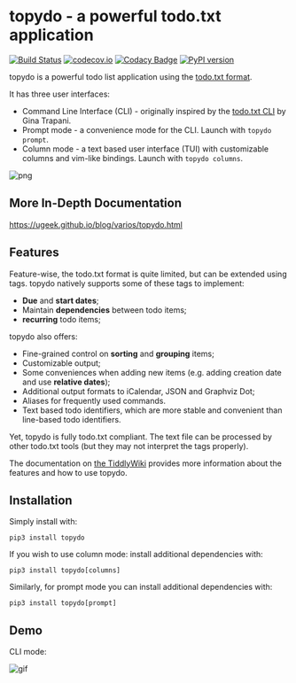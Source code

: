 topydo - a powerful todo.txt application
========================================

[![Build Status](https://travis-ci.org/topydo/topydo.svg?branch=master)](https://travis-ci.org/topydo/topydo) [![codecov.io](https://codecov.io/github/topydo/topydo/coverage.svg?branch=master)](https://codecov.io/github/topydo/topydo?branch=master) [![Codacy Badge](https://api.codacy.com/project/badge/Grade/2957b80fffa0460bbb0e1ff7948f0ee7)](https://www.codacy.com/app/bram85/topydo?utm_source=github.com&amp;utm_medium=referral&amp;utm_content=bram85/topydo&amp;utm_campaign=Badge_Grade) [![PyPI version](https://badge.fury.io/py/topydo.svg)](https://badge.fury.io/py/topydo)

topydo is a powerful todo list application using the [todo.txt format][1].

It has three user interfaces:

* Command Line Interface (CLI) - originally inspired by the [todo.txt CLI][2]
  by Gina Trapani.
* Prompt mode - a convenience mode for the CLI. Launch with `topydo prompt`.
* Column mode - a text based user interface (TUI) with customizable columns and
  vim-like bindings. Launch with `topydo columns`.

![png][6]

More In-Depth Documentation
---------------------------
https://ugeek.github.io/blog/varios/topydo.html

Features
--------

Feature-wise, the todo.txt format is quite limited, but can be extended using
tags. topydo natively supports some of these tags to implement:

* **Due** and **start dates**;
* Maintain **dependencies** between todo items;
* **recurring** todo items;

topydo also offers:

* Fine-grained control on **sorting** and **grouping** items;
* Customizable output;
* Some conveniences when adding new items (e.g. adding creation date and use
  **relative dates**);
* Additional output formats to iCalendar, JSON and Graphviz Dot;
* Aliases for frequently used commands.
* Text based todo identifiers, which are more stable and convenient than
  line-based todo identifiers.

Yet, topydo is fully todo.txt compliant. The text file can be processed by
other todo.txt tools (but they may not interpret the tags properly).

The documentation on [the TiddlyWiki][4] provides more information about the
features and how to use topydo.

Installation
------------

Simply install with:

    pip3 install topydo

If you wish to use column mode: install additional dependencies with:

    pip3 install topydo[columns]

Similarly, for prompt mode you can install additional dependencies with:

    pip3 install topydo[prompt]

Demo
----

CLI mode:

![gif][5]

[1]: https://github.com/ginatrapani/todo.txt-cli/wiki/The-Todo.txt-Format
[2]: https://github.com/ginatrapani/todo.txt-cli
[3]: https://github.com/bram85/todo.txt-tools
[4]: https://topydo.org/
[5]: https://raw.githubusercontent.com/topydo/topydo/master/docs/topydo.gif
[6]: https://raw.githubusercontent.com/topydo/topydo/master/docs/columns.png
